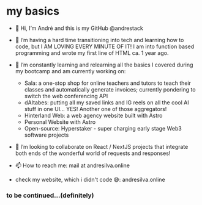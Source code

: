 # my basics


- 👋 Hi, I’m André and this is my GitHub @andrestack
  
- 👀 I’m having a hard time transitioning into tech and learning how to code, but I AM LOVING EVERY MINUTE OF IT! I am into function based programming and wrote my first line of HTML ca. 1 year ago.
  
- 🌱 I’m constantly learning and relearning all the basics I covered during my bootcamp and am currently working on:
  - Sala: a one-stop shop for online teachers and tutors to teach their classes and automatically generate invoices; currently pondering to switch the web conferencing API
  - dAItabes: putting all my saved links and IG reels on all the cool AI stuff in one UI... YES! Another one of those aggregators!
  - Hinterland Web: a web agency website built with Astro
  - Personal Website with Astro
  - Open-source: Hyperstaker - super charging early stage Web3 software projects
  
- 💞️ I’m looking to collaborate on React / NextJS projects that integrate both ends of the wonderful world of requests and responses!
  
- 📫 How to reach me: mail at andresilva.online

- check my website, which i didn't code 😅: andresilva.online
  
### to be continued...(definitely)
<!---
andrestack/andrestack is a ✨ special ✨ repository because its `README.md` (this file) appears on your GitHub profile.
You can click the Preview link to take a look at your changes.
--->
